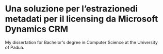 # Una soluzione per l’estrazionedi metadati per il licensing da Microsoft Dynamics CRM
My dissertation for Bachelor's degree in Computer Science at the University of Padua.

